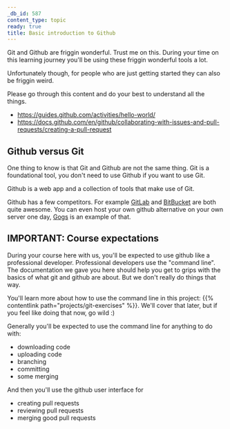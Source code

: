 ```yaml
---
_db_id: 587
content_type: topic
ready: true
title: Basic introduction to Github
---
```


Git and Github are friggin wonderful. Trust me on this. During your time on this learning journey you'll be using these friggin wonderful tools a lot.

Unfortunately though, for people who are just getting started they can also be friggin weird.

Please go through this content and do your best to understand all the things.

- https://guides.github.com/activities/hello-world/
- https://docs.github.com/en/github/collaborating-with-issues-and-pull-requests/creating-a-pull-request

## Github versus Git

One thing to know is that Git and Github are not the same thing. Git is a foundational tool, you don't need to use Github if you want to use Git.

Github is a web app and a collection of tools that make use of Git.

Github has a few competitors. For example [GitLab](https://gitlab.com/) and [BitBucket](https://bitbucket.org/) are both quite awesome. You can even host your own github alternative on your own server one day, [Gogs](https://gogs.io/) is an example of that.

## IMPORTANT: Course expectations

During your course here with us, you'll be expected to use github like a professional developer. Professional developers use the "command line". The documentation we gave you here should help you get to grips with the basics of what git and github are about. But we don't really do things that way.

You'll learn more about how to use the command line in this project:
{{% contentlink path="projects/git-exercises" %}}. We'll cover that later, but if you feel like doing that now, go wild :)

Generally you'll be expected to use the command line for anything to do with:

- downloading code
- uploading code
- branching
- committing
- some merging

And then you'll use the github user interface for

- creating pull requests
- reviewing pull requests
- merging good pull requests